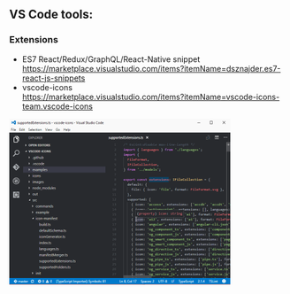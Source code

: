 ## VS Code tools:

### Extensions
* ES7 React/Redux/GraphQL/React-Native snippet  
https://marketplace.visualstudio.com/items?itemName=dsznajder.es7-react-js-snippets
* vscode-icons  
https://marketplace.visualstudio.com/items?itemName=vscode-icons-team.vscode-icons

<!--- ![ScreenShot](IMAGES/vscode-icons.gif )-->
<img src="IMAGES/vscode-icons.gif" width="400">


